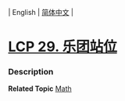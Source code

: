 | English | [简体中文](README.md) |

# [LCP 29. 乐团站位](https://leetcode-cn.com/problems/SNJvJP)
 ### Description

**Related Topic**  [Math](https://leetcode-cn.com/tag/math) 